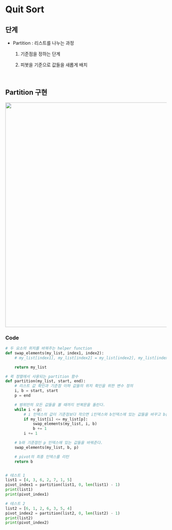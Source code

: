 # Quit Sort

## 단계

- Partition : 리스트를 나누는 과정

  1. 기준점을 정하는 단계

  2. 피봇을 기준으로 값들을 새롭게 배치

<br>

## Partition 구현

<img src="https://user-images.githubusercontent.com/58774316/112801288-acedb900-90ab-11eb-983f-643de72dbf9e.png" width=700px>



### Code
```python
# 두 요소의 위치를 바꿔주는 helper function
def swap_elements(my_list, index1, index2):
    # my_list[index1], my_list[index2] = my_list[index2], my_list[index1]

    return my_list

# 퀵 정렬에서 사용되는 partition 함수
def partition(my_list, start, end):
    # 리스트 값 확인과 기준점 이하 값들의 위치 확인을 위한 변수 정의
    i, b = start, start
    p = end

    # 범위안의 모든 값들을 볼 때까지 반복문을 돌린다.
    while i < p:
        # i 인덱스의 값이 기준점보다 작으면 i인덱스와 b인덱스에 있는 값들을 바꾸고 b를 1 증가 시킨다.
        if my_list[i] <= my_list[p]:
            swap_elements(my_list, i, b)
            b += 1
        i += 1

    # b와 기준점인 p 인덱스에 있는 값들을 바꿔준다.
    swap_elements(my_list, b, p)

    # pivot의 최종 인덱스를 리턴
    return b


# 테스트 1
list1 = [4, 3, 6, 2, 7, 1, 5]
pivot_index1 = partition(list1, 0, len(list1) - 1)
print(list1)
print(pivot_index1)

# 테스트 2
list2 = [6, 1, 2, 6, 3, 5, 4]
pivot_index2 = partition(list2, 0, len(list2) - 1)
print(list2)
print(pivot_index2)

```
